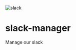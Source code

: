 ![slack](https://github.com/taiwangoldcard/slack-manager/workflows/slack/badge.svg)

# slack-manager
Manage our slack

